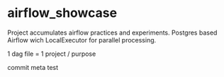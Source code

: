 # airflow_showcase

Project accumulates airflow practices and experiments. Postgres based Airflow wich LocalExecutor for parallel processing.

1 dag file = 1 project / purpose

commit meta test